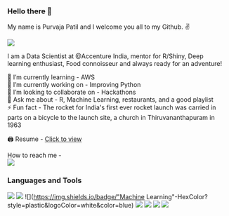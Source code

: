 ### Hello there 👋

My name is Purvaja Patil and I welcome you all to my Github. ✌️

![](https://komarev.com/ghpvc/?username=purvajapatil&color=blueviolet&style=plastic)

I am a Data Scientist at @Accenture India, mentor for R/Shiny, Deep learning enthusiast, Food connoisseur and always ready for an adventure!

🌱 I’m currently learning - AWS <br/>
🔭 I’m currently working on - Improving Python <br/>
👯 I’m looking to collaborate on - Hackathons <br/>
💬 Ask me about - R, Machine Learning, restaurants, and a good playlist <br/>
⚡️ Fun fact - The rocket for India's first ever rocket launch was carried in parts on a bicycle to the launch site, a church in Thiruvananthapuram in 1963 <br/>

🖨 Resume - [Click to view](https://drive.google.com/file/d/1O3O4hIQiaoHdxGIF0MyWG9nv46_tzHsu/view?usp=sharing)

How to reach me - <br/>
[![](https://img.shields.io/badge/LinkedIn-0077B5?style=for-the-badge&logo=linkedin&logoColor=white)](https://www.linkedin.com/in/purvajapatil/)

### Languages and Tools

![](https://img.shields.io/badge/Python-HexColor?style=plastic&logoColor=white&color=blue) 
![](https://img.shields.io/badge/R-HexColor?style=plastic&logoColor=white&color=blue)
![](https://img.shields.io/badge/"Machine Learning"-HexColor?style=plastic&logoColor=white&color=blue)
![](https://img.shields.io/badge/SQL-HexColor?style=plastic&logoColor=white&color=blue)
![](https://img.shields.io/badge/AWS-HexColor?style=plastic&logoColor=white&color=blue)
![](https://img.shields.io/badge/R-Shiny-HexColor?style=plastic&logoColor=white&color=blue)
![](https://img.shields.io/badge/NLP-HexColor?style=plastic&logoColor=white&color=blue)
